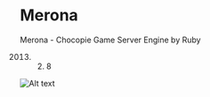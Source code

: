 Merona
======

Merona - Chocopie Game Server Engine by Ruby

2013. 2. 8

![Alt text](https://raw.github.com/pjc0247/Merona/master/flow.png) 
